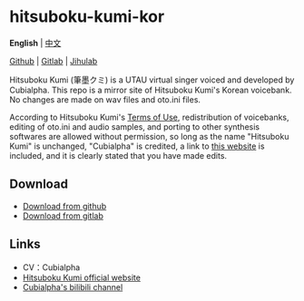 # hitsuboku-kumi-kor

**English** | [中文](README_zh.md)

[Github](https://github.com/oxygen-dioxide/hitsuboku-kumi-kor-mirror) | 
[Gitlab](https://gitlab.com/oxygen-dioxide/hitsuboku-kumi-kor-mirror) | 
[Jihulab](https://jihulab.com/oxygen-dioxide/hitsuboku-kumi-kor-mirror)

Hitsuboku Kumi (筆墨クミ) is a UTAU virtual singer voiced and developed by Cubialpha. This repo is a mirror site of Hitsuboku Kumi's Korean voicebank. No changes are made on wav files and oto.ini files.

According to Hitsuboku Kumi's [Terms of Use](license.md), redistribution of voicebanks, editing of oto.ini and audio samples, and porting to other synthesis softwares are allowed without permission, so long as the name "Hitsuboku Kumi" is unchanged, "Cubialpha" is credited, a link to [this website](https://cubialpha.wixsite.com/koomstar) is included, and it is clearly stated that you have made edits.

## Download
- [Download from github](https://github.com/oxygen-dioxide/hitsuboku-kumi-kor-mirror/archive/refs/heads/main.zip)
- [Download from gitlab](https://gitlab.com/oxygen-dioxide/hitsuboku-kumi-kor-mirror/-/archive/main/hitsuboku-kumi-kor-mirror-main.zip)
## Links
- CV：Cubialpha
- [Hitsuboku Kumi official website](https://cubialpha.wixsite.com/koomstar)
- [Cubialpha's bilibili channel](https://space.bilibili.com/522152972)

